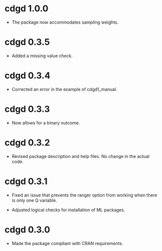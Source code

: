 
# cdgd 1.0.0

* The package now accommodates sampling weights.

# cdgd 0.3.5

* Added a missing value check.

# cdgd 0.3.4

* Corrected an error in the example of cdgd1_manual.

# cdgd 0.3.3

* Now allows for a binary outcome.

# cdgd 0.3.2

* Revised package description and help files. No change in the actual code.  

# cdgd 0.3.1

* Fixed an issue that prevents the ranger option from working when there is only one Q variable.

* Adjusted logical checks for installation of ML packages.

# cdgd 0.3.0

* Made the package compliant with CRAN requirements. 
